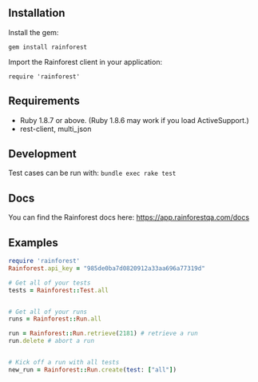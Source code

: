 Installation
------------

Install the gem:

```
gem install rainforest
```

Import the Rainforest client in your application:

```
require 'rainforest'
```

Requirements
------------

* Ruby 1.8.7 or above. (Ruby 1.8.6 may work if you load
  ActiveSupport.)
* rest-client, multi_json

Development
-----------

Test cases can be run with: `bundle exec rake test`


Docs
----

You can find the Rainforest docs here: https://app.rainforestqa.com/docs


Examples
--------

```ruby
require 'rainforest'
Rainforest.api_key = "985de0ba7d0820912a33aa696a77319d"

# Get all of your tests
tests = Rainforest::Test.all


# Get all of your runs
runs = Rainforest::Run.all

run = Rainforest::Run.retrieve(2181) # retrieve a run
run.delete # abort a run


# Kick off a run with all tests
new_run = Rainforest::Run.create(test: ["all"])

```
